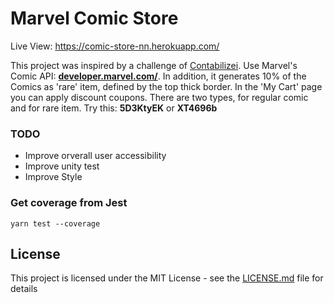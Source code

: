 # Marvel Comic Store
Live View: https://comic-store-nn.herokuapp.com/

This project was inspired by a challenge of [Contabilizei](https://github.com/contabilizei/front-end-teste).
Use Marvel's Comic API: [**developer.marvel.com/**](https://developer.marvel.com/). In addition, it generates 10% of the Comics as 'rare' item, defined by the top thick border.
In the 'My Cart' page you can apply discount coupons. There are two types, for regular comic and for rare item.
Try this: **5D3KtyEK** or **XT4696b**

### TODO
* Improve orverall user accessibility
* Improve unity test
* Improve Style

### Get coverage from Jest
```
yarn test --coverage
```
## License

This project is licensed under the MIT License - see the [LICENSE.md](LICENSE.md) file for details
